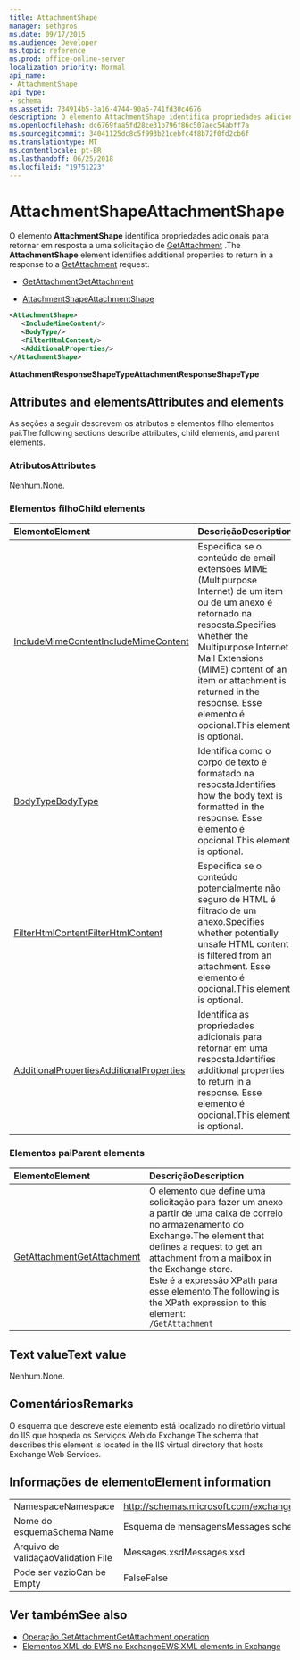 ```yaml
---
title: AttachmentShape
manager: sethgros
ms.date: 09/17/2015
ms.audience: Developer
ms.topic: reference
ms.prod: office-online-server
localization_priority: Normal
api_name:
- AttachmentShape
api_type:
- schema
ms.assetid: 734914b5-3a16-4744-90a5-741fd30c4676
description: O elemento AttachmentShape identifica propriedades adicionais para retornar em resposta a uma solicitação de GetAttachment.
ms.openlocfilehash: dc6769faa5fd28ce31b796f86c507aec54abff7a
ms.sourcegitcommit: 34041125dc8c5f993b21cebfc4f8b72f0fd2cb6f
ms.translationtype: MT
ms.contentlocale: pt-BR
ms.lasthandoff: 06/25/2018
ms.locfileid: "19751223"
---
```

# <a name="attachmentshape"></a><span data-ttu-id="0bc25-103">AttachmentShape</span><span class="sxs-lookup"><span data-stu-id="0bc25-103">AttachmentShape</span></span>

<span data-ttu-id="0bc25-104">O elemento **AttachmentShape** identifica propriedades adicionais para retornar em resposta a uma solicitação de [GetAttachment](getattachment.md) .</span><span class="sxs-lookup"><span data-stu-id="0bc25-104">The **AttachmentShape** element identifies additional properties to return in a response to a [GetAttachment](getattachment.md) request.</span></span> 
  
- [<span data-ttu-id="0bc25-105">GetAttachment</span><span class="sxs-lookup"><span data-stu-id="0bc25-105">GetAttachment</span></span>](getattachment.md)
  
- [<span data-ttu-id="0bc25-106">AttachmentShape</span><span class="sxs-lookup"><span data-stu-id="0bc25-106">AttachmentShape</span></span>](attachmentshape.md)
  
```xml
<AttachmentShape>
   <IncludeMimeContent/>
   <BodyType/>
   <FilterHtmlContent/>
   <AdditionalProperties/>
</AttachmentShape>
```

 <span data-ttu-id="0bc25-107">**AttachmentResponseShapeType**</span><span class="sxs-lookup"><span data-stu-id="0bc25-107">**AttachmentResponseShapeType**</span></span>
## <a name="attributes-and-elements"></a><span data-ttu-id="0bc25-108">Attributes and elements</span><span class="sxs-lookup"><span data-stu-id="0bc25-108">Attributes and elements</span></span>

<span data-ttu-id="0bc25-109">As seções a seguir descrevem os atributos e elementos filho elementos pai.</span><span class="sxs-lookup"><span data-stu-id="0bc25-109">The following sections describe attributes, child elements, and parent elements.</span></span>
  
### <a name="attributes"></a><span data-ttu-id="0bc25-110">Atributos</span><span class="sxs-lookup"><span data-stu-id="0bc25-110">Attributes</span></span>

<span data-ttu-id="0bc25-111">Nenhum.</span><span class="sxs-lookup"><span data-stu-id="0bc25-111">None.</span></span>
  
### <a name="child-elements"></a><span data-ttu-id="0bc25-112">Elementos filho</span><span class="sxs-lookup"><span data-stu-id="0bc25-112">Child elements</span></span>

|<span data-ttu-id="0bc25-113">**Elemento**</span><span class="sxs-lookup"><span data-stu-id="0bc25-113">**Element**</span></span>|<span data-ttu-id="0bc25-114">**Descrição**</span><span class="sxs-lookup"><span data-stu-id="0bc25-114">**Description**</span></span>|
|:-----|:-----|
|[<span data-ttu-id="0bc25-115">IncludeMimeContent</span><span class="sxs-lookup"><span data-stu-id="0bc25-115">IncludeMimeContent</span></span>](includemimecontent.md) <br/> |<span data-ttu-id="0bc25-116">Especifica se o conteúdo de email extensões MIME (Multipurpose Internet) de um item ou de um anexo é retornado na resposta.</span><span class="sxs-lookup"><span data-stu-id="0bc25-116">Specifies whether the Multipurpose Internet Mail Extensions (MIME) content of an item or attachment is returned in the response.</span></span> <span data-ttu-id="0bc25-117">Esse elemento é opcional.</span><span class="sxs-lookup"><span data-stu-id="0bc25-117">This element is optional.</span></span>  <br/> |
|[<span data-ttu-id="0bc25-118">BodyType</span><span class="sxs-lookup"><span data-stu-id="0bc25-118">BodyType</span></span>](bodytype.md) <br/> |<span data-ttu-id="0bc25-119">Identifica como o corpo de texto é formatado na resposta.</span><span class="sxs-lookup"><span data-stu-id="0bc25-119">Identifies how the body text is formatted in the response.</span></span> <span data-ttu-id="0bc25-120">Esse elemento é opcional.</span><span class="sxs-lookup"><span data-stu-id="0bc25-120">This element is optional.</span></span>  <br/> |
|[<span data-ttu-id="0bc25-121">FilterHtmlContent</span><span class="sxs-lookup"><span data-stu-id="0bc25-121">FilterHtmlContent</span></span>](filterhtmlcontent.md) <br/> |<span data-ttu-id="0bc25-122">Especifica se o conteúdo potencialmente não seguro de HTML é filtrado de um anexo.</span><span class="sxs-lookup"><span data-stu-id="0bc25-122">Specifies whether potentially unsafe HTML content is filtered from an attachment.</span></span> <span data-ttu-id="0bc25-123">Esse elemento é opcional.</span><span class="sxs-lookup"><span data-stu-id="0bc25-123">This element is optional.</span></span>  <br/> |
|[<span data-ttu-id="0bc25-124">AdditionalProperties</span><span class="sxs-lookup"><span data-stu-id="0bc25-124">AdditionalProperties</span></span>](additionalproperties.md) <br/> |<span data-ttu-id="0bc25-125">Identifica as propriedades adicionais para retornar em uma resposta.</span><span class="sxs-lookup"><span data-stu-id="0bc25-125">Identifies additional properties to return in a response.</span></span> <span data-ttu-id="0bc25-126">Esse elemento é opcional.</span><span class="sxs-lookup"><span data-stu-id="0bc25-126">This element is optional.</span></span>  <br/> |
   
### <a name="parent-elements"></a><span data-ttu-id="0bc25-127">Elementos pai</span><span class="sxs-lookup"><span data-stu-id="0bc25-127">Parent elements</span></span>

|<span data-ttu-id="0bc25-128">**Elemento**</span><span class="sxs-lookup"><span data-stu-id="0bc25-128">**Element**</span></span>|<span data-ttu-id="0bc25-129">**Descrição**</span><span class="sxs-lookup"><span data-stu-id="0bc25-129">**Description**</span></span>|
|:-----|:-----|
|[<span data-ttu-id="0bc25-130">GetAttachment</span><span class="sxs-lookup"><span data-stu-id="0bc25-130">GetAttachment</span></span>](getattachment.md) <br/> |<span data-ttu-id="0bc25-131">O elemento que define uma solicitação para fazer um anexo a partir de uma caixa de correio no armazenamento do Exchange.</span><span class="sxs-lookup"><span data-stu-id="0bc25-131">The element that defines a request to get an attachment from a mailbox in the Exchange store.</span></span>  <br/> <span data-ttu-id="0bc25-132">Este é a expressão XPath para esse elemento:</span><span class="sxs-lookup"><span data-stu-id="0bc25-132">The following is the XPath expression to this element:</span></span>  <br/>  `/GetAttachment` <br/> |
   
## <a name="text-value"></a><span data-ttu-id="0bc25-133">Text value</span><span class="sxs-lookup"><span data-stu-id="0bc25-133">Text value</span></span>

<span data-ttu-id="0bc25-134">Nenhum.</span><span class="sxs-lookup"><span data-stu-id="0bc25-134">None.</span></span>
  
## <a name="remarks"></a><span data-ttu-id="0bc25-135">Comentários</span><span class="sxs-lookup"><span data-stu-id="0bc25-135">Remarks</span></span>

<span data-ttu-id="0bc25-136">O esquema que descreve este elemento está localizado no diretório virtual do IIS que hospeda os Serviços Web do Exchange.</span><span class="sxs-lookup"><span data-stu-id="0bc25-136">The schema that describes this element is located in the IIS virtual directory that hosts Exchange Web Services.</span></span>
  
## <a name="element-information"></a><span data-ttu-id="0bc25-137">Informações de elemento</span><span class="sxs-lookup"><span data-stu-id="0bc25-137">Element information</span></span>

|||
|:-----|:-----|
|<span data-ttu-id="0bc25-138">Namespace</span><span class="sxs-lookup"><span data-stu-id="0bc25-138">Namespace</span></span>  <br/> |http://schemas.microsoft.com/exchange/services/2006/messages  <br/> |
|<span data-ttu-id="0bc25-139">Nome do esquema</span><span class="sxs-lookup"><span data-stu-id="0bc25-139">Schema Name</span></span>  <br/> |<span data-ttu-id="0bc25-140">Esquema de mensagens</span><span class="sxs-lookup"><span data-stu-id="0bc25-140">Messages schema</span></span>  <br/> |
|<span data-ttu-id="0bc25-141">Arquivo de validação</span><span class="sxs-lookup"><span data-stu-id="0bc25-141">Validation File</span></span>  <br/> |<span data-ttu-id="0bc25-142">Messages.xsd</span><span class="sxs-lookup"><span data-stu-id="0bc25-142">Messages.xsd</span></span>  <br/> |
|<span data-ttu-id="0bc25-143">Pode ser vazio</span><span class="sxs-lookup"><span data-stu-id="0bc25-143">Can be Empty</span></span>  <br/> |<span data-ttu-id="0bc25-144">False</span><span class="sxs-lookup"><span data-stu-id="0bc25-144">False</span></span>  <br/> |
   
## <a name="see-also"></a><span data-ttu-id="0bc25-145">Ver também</span><span class="sxs-lookup"><span data-stu-id="0bc25-145">See also</span></span>

- [<span data-ttu-id="0bc25-146">Operação GetAttachment</span><span class="sxs-lookup"><span data-stu-id="0bc25-146">GetAttachment operation</span></span>](getattachment-operation.md)
- [<span data-ttu-id="0bc25-147">Elementos XML do EWS no Exchange</span><span class="sxs-lookup"><span data-stu-id="0bc25-147">EWS XML elements in Exchange</span></span>](ews-xml-elements-in-exchange.md)

